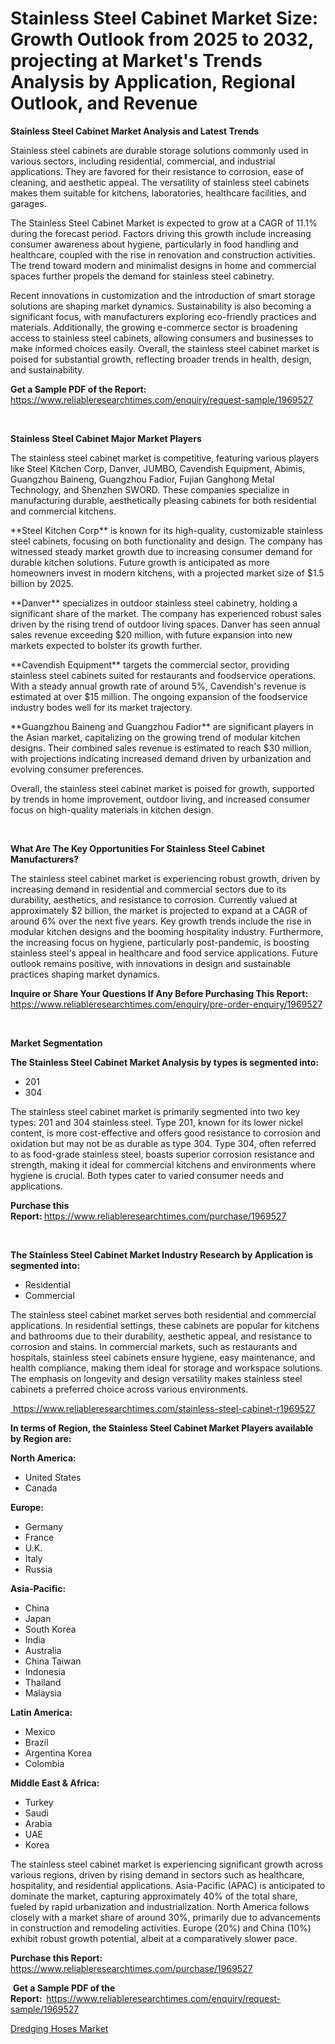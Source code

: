 <p><h1>Stainless Steel Cabinet Market Size: Growth Outlook from 2025 to 2032, projecting at Market's Trends Analysis by Application, Regional Outlook, and Revenue</h1></p><p><strong>Stainless Steel Cabinet Market Analysis and Latest Trends</strong></p>
<p><p>Stainless steel cabinets are durable storage solutions commonly used in various sectors, including residential, commercial, and industrial applications. They are favored for their resistance to corrosion, ease of cleaning, and aesthetic appeal. The versatility of stainless steel cabinets makes them suitable for kitchens, laboratories, healthcare facilities, and garages.</p><p>The Stainless Steel Cabinet Market is expected to grow at a CAGR of 11.1% during the forecast period. Factors driving this growth include increasing consumer awareness about hygiene, particularly in food handling and healthcare, coupled with the rise in renovation and construction activities. The trend toward modern and minimalist designs in home and commercial spaces further propels the demand for stainless steel cabinetry.</p><p>Recent innovations in customization and the introduction of smart storage solutions are shaping market dynamics. Sustainability is also becoming a significant focus, with manufacturers exploring eco-friendly practices and materials. Additionally, the growing e-commerce sector is broadening access to stainless steel cabinets, allowing consumers and businesses to make informed choices easily. Overall, the stainless steel cabinet market is poised for substantial growth, reflecting broader trends in health, design, and sustainability.</p></p>
<p><strong>Get a Sample PDF of the Report:&nbsp;</strong> <a href="https://www.reliableresearchtimes.com/enquiry/request-sample/1969527?utm_campaign=2255&utm_medium=2&utm_source=Github&utm_content=ia&utm_term=05042025&utm_id=stainless-steel-cabinet">https://www.reliableresearchtimes.com/enquiry/request-sample/1969527</a></p>
<p>&nbsp;</p>
<p><strong>Stainless Steel Cabinet Major Market Players</strong></p>
<p><p>The stainless steel cabinet market is competitive, featuring various players like Steel Kitchen Corp, Danver, JUMBO, Cavendish Equipment, Abimis, Guangzhou Baineng, Guangzhou Fadior, Fujian Ganghong Metal Technology, and Shenzhen SWORD. These companies specialize in manufacturing durable, aesthetically pleasing cabinets for both residential and commercial kitchens.</p><p>**Steel Kitchen Corp** is known for its high-quality, customizable stainless steel cabinets, focusing on both functionality and design. The company has witnessed steady market growth due to increasing consumer demand for durable kitchen solutions. Future growth is anticipated as more homeowners invest in modern kitchens, with a projected market size of $1.5 billion by 2025.</p><p>**Danver** specializes in outdoor stainless steel cabinetry, holding a significant share of the market. The company has experienced robust sales driven by the rising trend of outdoor living spaces. Danver has seen annual sales revenue exceeding $20 million, with future expansion into new markets expected to bolster its growth further.</p><p>**Cavendish Equipment** targets the commercial sector, providing stainless steel cabinets suited for restaurants and foodservice operations. With a steady annual growth rate of around 5%, Cavendish's revenue is estimated at over $15 million. The ongoing expansion of the foodservice industry bodes well for its market trajectory.</p><p>**Guangzhou Baineng and Guangzhou Fadior** are significant players in the Asian market, capitalizing on the growing trend of modular kitchen designs. Their combined sales revenue is estimated to reach $30 million, with projections indicating increased demand driven by urbanization and evolving consumer preferences.</p><p>Overall, the stainless steel cabinet market is poised for growth, supported by trends in home improvement, outdoor living, and increased consumer focus on high-quality materials in kitchen design.</p></p>
<p>&nbsp;</p>
<p><strong>What Are The Key Opportunities For Stainless Steel Cabinet Manufacturers?</strong></p>
<p><p>The stainless steel cabinet market is experiencing robust growth, driven by increasing demand in residential and commercial sectors due to its durability, aesthetics, and resistance to corrosion. Currently valued at approximately $2 billion, the market is projected to expand at a CAGR of around 6% over the next five years. Key growth trends include the rise in modular kitchen designs and the booming hospitality industry. Furthermore, the increasing focus on hygiene, particularly post-pandemic, is boosting stainless steel's appeal in healthcare and food service applications. Future outlook remains positive, with innovations in design and sustainable practices shaping market dynamics.</p></p>
<p><strong>Inquire or Share Your Questions If Any Before Purchasing This Report:</strong> <a href="https://www.reliableresearchtimes.com/enquiry/pre-order-enquiry/1969527?utm_campaign=2255&utm_medium=2&utm_source=Github&utm_content=ia&utm_term=05042025&utm_id=stainless-steel-cabinet">https://www.reliableresearchtimes.com/enquiry/pre-order-enquiry/1969527</a></p>
<p>&nbsp;</p>
<p><strong>Market Segmentation</strong></p>
<p><strong>The Stainless Steel Cabinet Market Analysis by types is segmented into:</strong></p>
<p><ul><li>201</li><li>304</li></ul></p>
<p><p>The stainless steel cabinet market is primarily segmented into two key types: 201 and 304 stainless steel. Type 201, known for its lower nickel content, is more cost-effective and offers good resistance to corrosion and oxidation but may not be as durable as type 304. Type 304, often referred to as food-grade stainless steel, boasts superior corrosion resistance and strength, making it ideal for commercial kitchens and environments where hygiene is crucial. Both types cater to varied consumer needs and applications.</p></p>
<p><strong>Purchase this Report:&nbsp;</strong><a href="https://www.reliableresearchtimes.com/purchase/1969527?utm_campaign=2255&utm_medium=2&utm_source=Github&utm_content=ia&utm_term=05042025&utm_id=stainless-steel-cabinet">https://www.reliableresearchtimes.com/purchase/1969527</a></p>
<p>&nbsp;</p>
<p><strong>The Stainless Steel Cabinet Market Industry Research by Application is segmented into:</strong></p>
<p><ul><li>Residential</li><li>Commercial</li></ul></p>
<p><p>The stainless steel cabinet market serves both residential and commercial applications. In residential settings, these cabinets are popular for kitchens and bathrooms due to their durability, aesthetic appeal, and resistance to corrosion and stains. In commercial markets, such as restaurants and hospitals, stainless steel cabinets ensure hygiene, easy maintenance, and health compliance, making them ideal for storage and workspace solutions. The emphasis on longevity and design versatility makes stainless steel cabinets a preferred choice across various environments.</p></p>
<p><a href="https://www.reliableresearchtimes.com/stainless-steel-cabinet-r1969527?utm_campaign=2255&utm_medium=2&utm_source=Github&utm_content=ia&utm_term=05042025&utm_id=stainless-steel-cabinet">&nbsp;https://www.reliableresearchtimes.com/stainless-steel-cabinet-r1969527</a></p>
<p><strong>In terms of Region, the Stainless Steel Cabinet Market Players available by Region are:</strong></p>
<p>
    <p> <strong> North America: </strong>
        <ul>
            <li>United States</li>
            <li>Canada</li>
        </ul>
        </p> 
    <p> <strong> Europe: </strong>
        <ul>
            <li>Germany</li>
            <li>France</li>
            <li>U.K.</li>
            <li>Italy</li>
            <li>Russia</li>
        </ul>
        </p> 
    <p> <strong> Asia-Pacific: </strong>
        <ul>
            <li>China</li>
            <li>Japan</li>
            <li>South Korea</li>
            <li>India</li>
            <li>Australia</li>
            <li>China Taiwan</li>
            <li>Indonesia</li>
            <li>Thailand</li>
            <li>Malaysia</li>
        </ul>
        </p> 
    <p> <strong> Latin America: </strong>
        <ul>
            <li>Mexico</li>
            <li>Brazil</li>
            <li>Argentina Korea</li>
            <li>Colombia</li>
        </ul>
        </p> 
    <p> <strong> Middle East & Africa: </strong>
        <ul>
            <li>Turkey</li>
            <li>Saudi</li>
            <li>Arabia</li>
            <li>UAE</li>
            <li>Korea</li>
        </ul>
    </p>
    </p>
<p><p>The stainless steel cabinet market is experiencing significant growth across various regions, driven by rising demand in sectors such as healthcare, hospitality, and residential applications. Asia-Pacific (APAC) is anticipated to dominate the market, capturing approximately 40% of the total share, fueled by rapid urbanization and industrialization. North America follows closely with a market share of around 30%, primarily due to advancements in construction and remodeling activities. Europe (20%) and China (10%) exhibit robust growth potential, albeit at a comparatively slower pace.</p></p>
<p><strong>Purchase this Report: </strong><a href="https://www.reliableresearchtimes.com/purchase/1969527?utm_campaign=2255&utm_medium=2&utm_source=Github&utm_content=ia&utm_term=05042025&utm_id=stainless-steel-cabinet">https://www.reliableresearchtimes.com/purchase/1969527</a></p>
<p>&nbsp;<strong>Get a Sample PDF of the Report:&nbsp;&nbsp;</strong><a href="https://www.reliableresearchtimes.com/enquiry/request-sample/1969527?utm_campaign=2255&utm_medium=2&utm_source=Github&utm_content=ia&utm_term=05042025&utm_id=stainless-steel-cabinet">https://www.reliableresearchtimes.com/enquiry/request-sample/1969527</a></p>
<p><strong></strong></p>
<p><p><a href="https://github.com/sca704osol/Market-Research-Report-List-1/blob/main/dredging-hoses-market.md?utm_campaign=2255&utm_medium=2&utm_source=Github&utm_content=ia&utm_term=05042025&utm_id=stainless-steel-cabinet">Dredging Hoses Market</a></p></p>